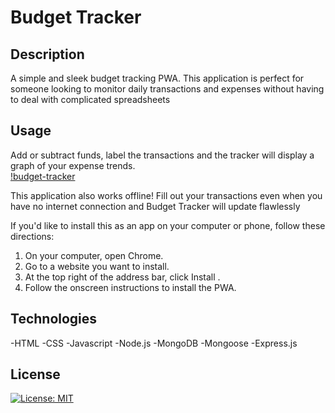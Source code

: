 # Budget Tracker

## Description
A simple and sleek budget tracking PWA.  This application is perfect for someone looking to monitor daily transactions and expenses without having to deal with complicated spreadsheets 

## Usage
Add or subtract funds, label the transactions and the tracker will display a graph of your expense trends.  
[!budget-tracker](./public/images/budget-screenshot.png)

This application also works offline!  Fill out your transactions even when you have no internet connection and Budget Tracker will update flawlessly

If you'd like to install this as an app on your computer or phone, follow these directions:
1. On your computer, open Chrome.
2. Go to a website you want to install.
3. At the top right of the address bar, click Install .
4. Follow the onscreen instructions to install the PWA.

## Technologies
-HTML
-CSS
-Javascript
-Node.js
-MongoDB
-Mongoose
-Express.js

## License
[![License: MIT](https://img.shields.io/badge/License-MIT-yellow.svg)](https://opensource.org/licenses/MIT)
